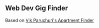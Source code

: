 Web Dev Gig Finder
------------------

Based on [Vik Paruchuri's Apartment Finder](https://github.com/VikParuchuri/apartment-finder)